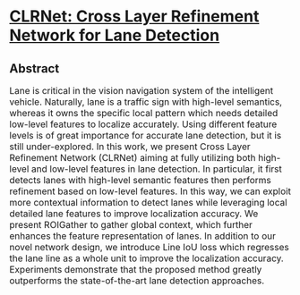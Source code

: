 # [CLRNet: Cross Layer Refinement Network for Lane Detection](https://arxiv.org/abs/2203.10350)

## Abstract
<font size=3> Lane is critical in the vision navigation system of the intelligent vehicle. Naturally, lane is a traffic sign with high-level semantics, whereas it owns the specific local pattern which needs detailed low-level features to localize accurately. Using different feature levels is of great importance for accurate lane detection, but it is still under-explored. In this work, we present Cross Layer Refinement Network (CLRNet) aiming at fully utilizing both high-level and low-level features in lane detection. In particular, it first detects lanes with high-level semantic features then performs refinement based on low-level features. In this way, we can exploit more contextual information to detect lanes while leveraging local detailed lane features to improve localization accuracy. We present ROIGather to gather global context, which further enhances the feature representation of lanes. In addition to our novel network design, we introduce Line IoU loss which regresses the lane line as a whole unit to improve the localization accuracy. Experiments demonstrate that the proposed method greatly outperforms the state-of-the-art lane detection approaches.